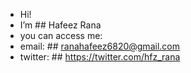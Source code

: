 -  Hi! 
-  I’m ## Hafeez Rana
-  you can access me:
-  email:  ## ranahafeez6820@gmail.com
-  twitter: ## https://twitter.com/hfz_rana

<!---
hafeezrana/hafeezrana is a ✨ special ✨ repository because its `README.md` (this file) appears on your GitHub profile.
You can click the Preview link to take a look at your changes.
--->
